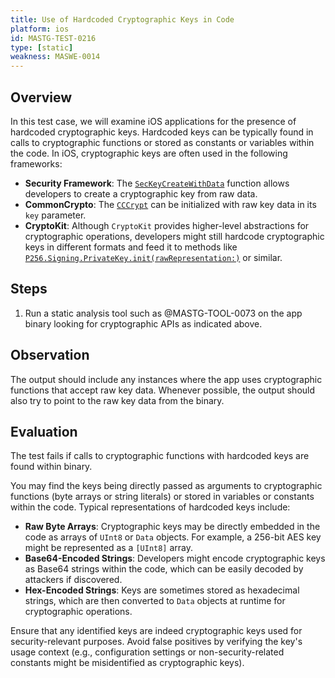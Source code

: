 ```yaml
---
title: Use of Hardcoded Cryptographic Keys in Code
platform: ios
id: MASTG-TEST-0216
type: [static]
weakness: MASWE-0014
---
```


## Overview

In this test case, we will examine iOS applications for the presence of hardcoded cryptographic keys. Hardcoded keys can be typically found in calls to cryptographic functions or stored as constants or variables within the code. In iOS, cryptographic keys are often used in the following frameworks:

- **Security Framework**: The [`SecKeyCreateWithData`](https://developer.apple.com/documentation/security/2977516-seckeycreatewithdata) function allows developers to create a cryptographic key from raw data.
- **CommonCrypto**: The [`CCCrypt`](https://developer.apple.com/library/archive/documentation/System/Conceptual/ManPages_iPhoneOS/man3/CCCrypt.3cc.html) can be initialized with raw key data in its `key` parameter.
- **CryptoKit**: Although `CryptoKit` provides higher-level abstractions for cryptographic operations, developers might still hardcode cryptographic keys in different formats and feed it to methods like [`P256.Signing.PrivateKey.init(rawRepresentation:)`](https://developer.apple.com/documentation/cryptokit/p256/signing/privatekey/init(rawrepresentation:)) or similar.

## Steps

1. Run a static analysis tool such as @MASTG-TOOL-0073 on the app binary looking for cryptographic APIs as indicated above.

## Observation

The output should include any instances where the app uses cryptographic functions that accept raw key data. Whenever possible, the output should also try to point to the raw key data from the binary.

## Evaluation

The test fails if calls to cryptographic functions with hardcoded keys are found within binary.

You may find the keys being directly passed as arguments to cryptographic functions (byte arrays or string literals) or stored in variables or constants within the code. Typical representations of hardcoded keys include:

- **Raw Byte Arrays**: Cryptographic keys may be directly embedded in the code as arrays of `UInt8` or `Data` objects. For example, a 256-bit AES key might be represented as a `[UInt8]` array.
- **Base64-Encoded Strings**: Developers might encode cryptographic keys as Base64 strings within the code, which can be easily decoded by attackers if discovered.
- **Hex-Encoded Strings**: Keys are sometimes stored as hexadecimal strings, which are then converted to `Data` objects at runtime for cryptographic operations.

Ensure that any identified keys are indeed cryptographic keys used for security-relevant purposes. Avoid false positives by verifying the key's usage context (e.g., configuration settings or non-security-related constants might be misidentified as cryptographic keys).
